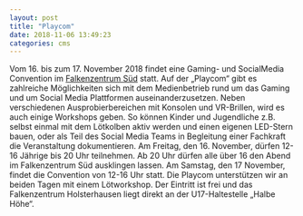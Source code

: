 ```yaml
---
layout: post
title: "Playcom"
date: 2018-11-06 13:49:23
categories: cms
---
```

Vom 16. bis zum 17. November 2018 findet eine Gaming- und SocialMedia Convention im [Falkenzentrum Süd](https://www.openstreetmap.org/?mlat=51.43664&mlon=6.98190#map=18/51.43664/6.98190) statt. Auf der „Playcom“ gibt es zahlreiche Möglichkeiten sich mit dem Medienbetrieb rund um das Gaming und um Social Media Plattformen auseinanderzusetzen. Neben verschiedenen Ausprobierbereichen mit Konsolen und VR-Brillen, wird es auch einige Workshops geben. So können Kinder und Jugendliche z.B. selbst einmal mit dem Lötkolben aktiv werden und einen eigenen LED-Stern bauen, oder als Teil des Social Media Teams in Begleitung einer Fachkraft die Veranstaltung dokumentieren. Am Freitag, den 16. November, dürfen 12-16 Jährige bis 20 Uhr teilnehmen. Ab 20 Uhr dürfen alle über 16 den Abend im Falkenzentrum Süd ausklingen lassen. Am Samstag, den 17 November, findet die Convention von 12-16 Uhr statt. Die Playcom unterstützen wir an beiden Tagen mit einem Lötworkshop. Der Eintritt ist frei und das Falkenzentrum Holsterhausen liegt direkt an der U17-Haltestelle „Halbe Höhe“.